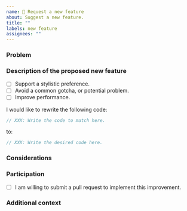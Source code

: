 ```yaml
---
name: 🚀 Request a new feature
about: Suggest a new feature.
title: ""
labels: new feature
assignees: ""
---
```


### Problem

<!-- Here, describe the context of the problem that you're facing, and which
you'd like to be solved through Error Prone Support. -->

### Description of the proposed new feature

<!-- Please indicate the type of improvement. -->

- [ ] Support a stylistic preference.
- [ ] Avoid a common gotcha, or potential problem.
- [ ] Improve performance.

<!--
Here, provide a clear and concise description of the desired change.

If possible, provide a simple and minimal example using the following format:
-->

I would like to rewrite the following code:
```java
// XXX: Write the code to match here.
```

to:
```java
// XXX: Write the desired code here.
```

### Considerations

<!--
Here, mention any other aspects to consider. Relevant questions:

- If applicable, is the rewrite operation a clear improvement in all cases?
- Are there special cases to consider?
- Can we further generalize the proposed solution?
- Are there alternative solutions we should consider?
-->

### Participation

<!-- Pull requests are very welcome, and we happily review contributions. Are
you up for the challenge? :D -->

- [ ] I am willing to submit a pull request to implement this improvement.

### Additional context

<!-- Provide any other context about the request here. -->
